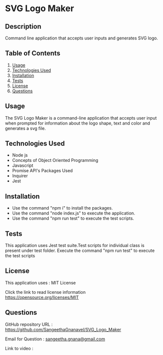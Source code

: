 # SVG Logo Maker

## Description

Command line application that accepts user inputs and generates SVG logo.

## Table of Contents

1. [Usage](#usage)
2. [Technologies Used](#TechnologiesUsed)
3. [Installation](#installation)
4. [Tests](#tests)
5. [License](#license)
6. [Questions](#questions)

## Usage

The SVG Logo Maker is a command-line application that accepts user input when prompted for information about the logo shape, text and color and generates a svg file.

## Technologies Used

- Node js
- Concepts of Object Oriented Programming
- Javascript
- Promise API's
  Packages Used
- Inquirer
- Jest

## Installation

- Use the command "npm i" to install the packages.
- Use the command "node index.js" to execute the application.
- Use the command "npm run test" to execute the test scripts.

## Tests

This application uses Jest test suite.Test scripts for individual class is present under test folder. Execute the command "npm run test" to execute the test scripts

## License

This application uses : MIT License

Click the link to read license information https://opensource.org/licenses/MIT

## Questions

GitHub repository URL : https://github.com/SangeethaGnanavel/SVG_Logo_Maker

Email for Question : sangeetha.gnana@gmail.com

Link to video :
